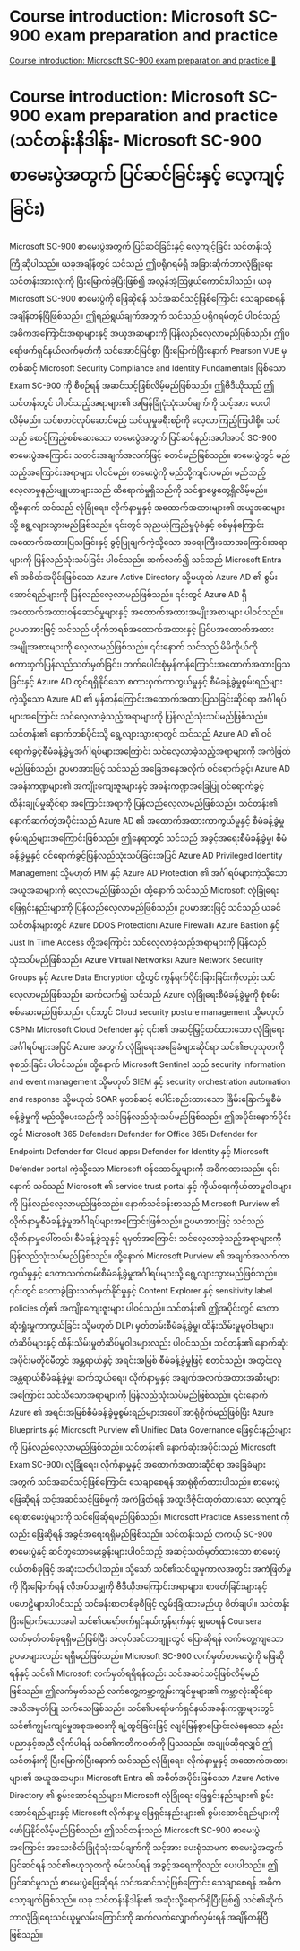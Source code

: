 # Course introduction: Microsoft SC-900 exam preparation and practice

[Course introduction: Microsoft SC-900 exam preparation and practice 🔗](https://www.coursera.org/learn/microsoft-sc-900-exam-preparation-and-practice/lecture/jh5Us/course-introduction-microsoft-sc-900-exam-preparation-and-practice)

# Course introduction: Microsoft SC-900 exam preparation and practice (သင်တန်းနိဒါန်း- Microsoft SC-900 စာမေးပွဲအတွက် ပြင်ဆင်ခြင်းနှင့် လေ့ကျင့်ခြင်း)

Microsoft SC-900 စာမေးပွဲအတွက် ပြင်ဆင်ခြင်းနှင့် လေ့ကျင့်ခြင်း သင်တန်းသို့ ကြိုဆိုပါသည်။ ယခုအချိန်တွင် သင်သည် ဤပရိုဂရမ်ရှိ အခြားဆိုက်ဘာလုံခြုံရေးသင်တန်းအားလုံးကို ပြီးမြောက်ခဲ့ပြီးဖြစ်၍ အလွန်အံ့သြဖွယ်ကောင်းပါသည်။ ယခု Microsoft SC-900 စာမေးပွဲကို ဖြေဆိုရန် သင်အဆင်သင့်ဖြစ်ကြောင်း သေချာစေရန် အချိန်တန်ပြီဖြစ်သည်။ ဤရည်ရွယ်ချက်အတွက် သင်သည် ပရိုဂရမ်တွင် ပါဝင်သည့် အဓိကအကြောင်းအရာများနှင့် အယူအဆများကို ပြန်လည်လေ့လာမည်ဖြစ်သည်။ ဤပရော်ဖက်ရှင်နယ်လက်မှတ်ကို သင်အောင်မြင်စွာ ပြီးမြောက်ပြီးနောက် Pearson VUE မှတစ်ဆင့် Microsoft Security Compliance and Identity Fundamentals ဖြစ်သော Exam SC-900 ကို စီစဉ်ရန် အဆင်သင့်ဖြစ်လိမ့်မည်ဖြစ်သည်။ ဤဗီဒီယိုသည် ဤသင်တန်းတွင် ပါဝင်သည့်အရာများ၏ အမြန်ခြုံငုံသုံးသပ်ချက်ကို သင့်အား ပေးပါလိမ့်မည်။ သင်စတင်လုပ်ဆောင်မည့် သင်ယူမှုခရီးစဉ်ကို လေ့လာကြည့်ကြပါစို့။ သင်သည် စောင့်ကြည့်စစ်ဆေးသော စာမေးပွဲအတွက် ပြင်ဆင်နည်းအပါအဝင် SC-900 စာမေးပွဲအကြောင်း သတင်းအချက်အလက်ဖြင့် စတင်မည်ဖြစ်သည်။ စာမေးပွဲတွင် မည်သည့်အကြောင်းအရာများ ပါဝင်မည်၊ စာမေးပွဲကို မည်သို့ကျင်းပမည်၊ မည်သည့်လေ့လာမှုနည်းဗျူဟာများသည် ထိရောက်မှုရှိသည်ကို သင်ရှာဖွေတွေ့ရှိလိမ့်မည်။ ထို့နောက် သင်သည် လုံခြုံရေး၊ လိုက်နာမှုနှင့် အထောက်အထားများ၏ အယူအဆများသို့ ရွေ့လျားသွားမည်ဖြစ်သည်။ ၎င်းတွင် သုညယုံကြည်မှုပုံစံနှင့် စစ်မှန်ကြောင်းအထောက်အထားပြသခြင်းနှင့် ခွင့်ပြုချက်ကဲ့သို့သော အရေးကြီးသောအကြောင်းအရာများကို ပြန်လည်သုံးသပ်ခြင်း ပါဝင်သည်။ ဆက်လက်၍ သင်သည် Microsoft Entra ၏ အစိတ်အပိုင်းဖြစ်သော Azure Active Directory သို့မဟုတ် Azure AD ၏ စွမ်းဆောင်ရည်များကို ပြန်လည်လေ့လာမည်ဖြစ်သည်။ ၎င်းတွင် Azure AD ရှိ အထောက်အထားဝန်ဆောင်မှုများနှင့် အထောက်အထားအမျိုးအစားများ ပါဝင်သည်။ ဥပမာအားဖြင့် သင်သည် ဟိုက်ဘရစ်အထောက်အထားနှင့် ပြင်ပအထောက်အထားအမျိုးအစားများကို လေ့လာမည်ဖြစ်သည်။ ၎င်းနောက် သင်သည် မိမိကိုယ်ကို စကားဝှက်ပြန်လည်သတ်မှတ်ခြင်း၊ ဘက်ပေါင်းစုံမှန်ကန်ကြောင်းအထောက်အထားပြသခြင်းနှင့် Azure AD တွင်ရရှိနိုင်သော စကားဝှက်ကာကွယ်မှုနှင့် စီမံခန့်ခွဲမှုစွမ်းရည်များကဲ့သို့သော Azure AD ၏ မှန်ကန်ကြောင်းအထောက်အထားပြသခြင်းဆိုင်ရာ အင်္ဂါရပ်များအကြောင်း သင်လေ့လာခဲ့သည့်အရာများကို ပြန်လည်သုံးသပ်မည်ဖြစ်သည်။ သင်တန်း၏ နောက်တစ်ပိုင်းသို့ ရွေ့လျားသွားရာတွင် သင်သည် Azure AD ၏ ဝင်ရောက်ခွင့်စီမံခန့်ခွဲမှုအင်္ဂါရပ်များအကြောင်း သင်လေ့လာခဲ့သည့်အရာများကို အကဲဖြတ်မည်ဖြစ်သည်။ ဥပမာအားဖြင့် သင်သည် အခြေအနေအလိုက် ဝင်ရောက်ခွင့်၊ Azure AD အခန်းကဏ္ဍများ၏ အကျိုးကျေးဇူးများနှင့် အခန်းကဏ္ဍအခြေပြု ဝင်ရောက်ခွင့်ထိန်းချုပ်မှုဆိုင်ရာ အကြောင်းအရာကို ပြန်လည်လေ့လာမည်ဖြစ်သည်။ သင်တန်း၏ နောက်ဆက်တွဲအပိုင်းသည် Azure AD ၏ အထောက်အထားကာကွယ်မှုနှင့် စီမံခန့်ခွဲမှုစွမ်းရည်များအကြောင်းဖြစ်သည်။ ဤနေရာတွင် သင်သည် အခွင့်အရေးစီမံခန့်ခွဲမှု၊ စီမံခန့်ခွဲမှုနှင့် ဝင်ရောက်ခွင့်ပြန်လည်သုံးသပ်ခြင်းအပြင် Azure AD Privileged Identity Management သို့မဟုတ် PIM နှင့် Azure AD Protection ၏ အင်္ဂါရပ်များကဲ့သို့သော အယူအဆများကို လေ့လာမည်ဖြစ်သည်။ ထို့နောက် သင်သည် Microsoft လုံခြုံရေး ဖြေရှင်းနည်းများကို ပြန်လည်လေ့လာမည်ဖြစ်သည်။ ဥပမာအားဖြင့် သင်သည် ယခင်သင်တန်းများတွင် Azure DDOS Protection၊ Azure Firewall၊ Azure Bastion နှင့် Just In Time Access တို့အကြောင်း သင်လေ့လာခဲ့သည့်အရာများကို ပြန်လည်သုံးသပ်မည်ဖြစ်သည်။ Azure Virtual Networks၊ Azure Network Security Groups နှင့် Azure Data Encryption တို့တွင် ကွန်ရက်ပိုင်းခြားခြင်းကိုလည်း သင်လေ့လာမည်ဖြစ်သည်။ ဆက်လက်၍ သင်သည် Azure လုံခြုံရေးစီမံခန့်ခွဲမှုကို စုံစမ်းစစ်ဆေးမည်ဖြစ်သည်။ ၎င်းတွင် Cloud security posture management သို့မဟုတ် CSPM၊ Microsoft Cloud Defender နှင့် ၎င်း၏ အဆင့်မြှင့်တင်ထားသော လုံခြုံရေးအင်္ဂါရပ်များအပြင် Azure အတွက် လုံခြုံရေးအခြေခံများဆိုင်ရာ သင်၏ဗဟုသုတကို စုစည်းခြင်း ပါဝင်သည်။ ထို့နောက် Microsoft Sentinel သည် security information and event management သို့မဟုတ် SIEM နှင့် security orchestration automation and response သို့မဟုတ် SOAR မှတစ်ဆင့် ပေါင်းစည်းထားသော ခြိမ်းခြောက်မှုစီမံခန့်ခွဲမှုကို မည်သို့ပေးသည်ကို သင်ပြန်လည်သုံးသပ်မည်ဖြစ်သည်။ ဤအပိုင်းနောက်ပိုင်းတွင် Microsoft 365 Defender၊ Defender for Office 365၊ Defender for Endpoint၊ Defender for Cloud apps၊ Defender for Identity နှင့် Microsoft Defender portal ကဲ့သို့သော Microsoft ဝန်ဆောင်မှုများကို အဓိကထားသည်။ ၎င်းနောက် သင်သည် Microsoft ၏ service trust portal နှင့် ကိုယ်ရေးကိုယ်တာမူဝါဒများကို ပြန်လည်လေ့လာမည်ဖြစ်သည်။ နောက်သင်ခန်းစာသည် Microsoft Purview ၏ လိုက်နာမှုစီမံခန့်ခွဲမှုအင်္ဂါရပ်များအကြောင်းဖြစ်သည်။ ဥပမာအားဖြင့် သင်သည် လိုက်နာမှုပေါ်တယ်၊ စီမံခန့်ခွဲသူနှင့် ရမှတ်အကြောင်း သင်လေ့လာခဲ့သည့်အရာများကို ပြန်လည်သုံးသပ်မည်ဖြစ်သည်။ ထို့နောက် Microsoft Purview ၏ အချက်အလက်ကာကွယ်မှုနှင့် ဒေတာသက်တမ်းစီမံခန့်ခွဲမှုအင်္ဂါရပ်များသို့ ရွေ့လျားသွားမည်ဖြစ်သည်။ ၎င်းတွင် ဒေတာခွဲခြားသတ်မှတ်နိုင်မှုနှင့် Content Explorer နှင့် sensitivity label policies တို့၏ အကျိုးကျေးဇူးများ ပါဝင်သည်။ သင်တန်း၏ ဤအပိုင်းတွင် ဒေတာဆုံးရှုံးမှုကာကွယ်ခြင်း သို့မဟုတ် DLP၊ မှတ်တမ်းစီမံခန့်ခွဲမှု၊ ထိန်းသိမ်းမှုမူဝါဒများ၊ တံဆိပ်များနှင့် ထိန်းသိမ်းမှုတံဆိပ်မူဝါဒများလည်း ပါဝင်သည်။ သင်တန်း၏ နောက်ဆုံးအပိုင်းမတိုင်မီတွင် အန္တရာယ်နှင့် အရင်းအမြစ် စီမံခန့်ခွဲမှုဖြင့် စတင်သည်။ အတွင်းလူအန္တရာယ်စီမံခန့်ခွဲမှု၊ ဆက်သွယ်ရေး၊ လိုက်နာမှုနှင့် အချက်အလက်အတားအဆီးများအကြောင်း သင်သိသောအရာများကို ပြန်လည်သုံးသပ်မည်ဖြစ်သည်။ ၎င်းနောက် Azure ၏ အရင်းအမြစ်စီမံခန့်ခွဲမှုစွမ်းရည်များအပေါ် အာရုံစိုက်မည်ဖြစ်ပြီး Azure Blueprints နှင့် Microsoft Purview ၏ Unified Data Governance ဖြေရှင်းနည်းများကို ပြန်လည်လေ့လာမည်ဖြစ်သည်။ သင်တန်း၏ နောက်ဆုံးအပိုင်းသည် Microsoft Exam SC-900၊ လုံခြုံရေး၊ လိုက်နာမှုနှင့် အထောက်အထားဆိုင်ရာ အခြေခံများအတွက် သင်အဆင်သင့်ဖြစ်ကြောင်း သေချာစေရန် အာရုံစိုက်ထားပါသည်။ စာမေးပွဲဖြေဆိုရန် သင့်အဆင်သင့်ဖြစ်မှုကို အကဲဖြတ်ရန် အထူးဒီဇိုင်းထုတ်ထားသော လေ့ကျင့်ရေးစာမေးပွဲများကို သင်ဖြေဆိုရမည်ဖြစ်သည်။ Microsoft Practice Assessment ကိုလည်း ဖြေဆိုရန် အခွင့်အရေးရရှိမည်ဖြစ်သည်။ သင်တန်းသည် တကယ့် SC-900 စာမေးပွဲနှင့် ဆင်တူသောမေးခွန်းများပါဝင်သည့် အဆင့်သတ်မှတ်ထားသော စာမေးပွဲငယ်တစ်ခုဖြင့် အဆုံးသတ်ပါသည်။ သို့သော် သင်၏သင်ယူမှုကာလအတွင်း အကဲဖြတ်မှုကို ပြီးမြောက်ရန် လိုအပ်သမျှကို ဗီဒီယိုအကြောင်းအရာများ၊ စာဖတ်ခြင်းများနှင့် ပဟေဠိများပါဝင်သည့် သင်ခန်းစာတစ်ခုစီဖြင့် လွှမ်းခြုံထားမည်ဟု စိတ်ချပါ။ သင်တန်းပြီးမြောက်သောအခါ သင်၏ပရော်ဖက်ရှင်နယ်ကွန်ရက်နှင့် မျှဝေရန် Coursera လက်မှတ်တစ်ခုရရှိမည်ဖြစ်ပြီး အလုပ်အင်တာဗျူးတွင် ပြောဆိုရန် လက်တွေ့ကျသော ဥပမာများလည်း ရရှိမည်ဖြစ်သည်။ Microsoft SC-900 လက်မှတ်စာမေးပွဲကို ဖြေဆိုရန်နှင့် သင်၏ Microsoft လက်မှတ်ရရှိရန်လည်း သင်အဆင်သင့်ဖြစ်လိမ့်မည်ဖြစ်သည်။ ဤလက်မှတ်သည် လက်တွေ့ကမ္ဘာ့ကျွမ်းကျင်မှုများ၏ ကမ္ဘာလုံးဆိုင်ရာ အသိအမှတ်ပြု သက်သေဖြစ်သည်။ သင်၏ပရော်ဖက်ရှင်နယ်အခန်းကဏ္ဍများတွင် သင်၏ကျွမ်းကျင်မှုအစုအဝေးကို ချဲ့ထွင်ခြင်းဖြင့် လျင်မြန်စွာပြောင်းလဲနေသော နည်းပညာနှင့်အညီ လိုက်ပါရန် သင်၏ကတိကဝတ်ကို ပြသသည်။ အချုပ်ဆိုရလျှင် ဤသင်တန်းကို ပြီးမြောက်ပြီးနောက် သင်သည် လုံခြုံရေး၊ လိုက်နာမှုနှင့် အထောက်အထားများ၏ အယူအဆများ၊ Microsoft Entra ၏ အစိတ်အပိုင်းဖြစ်သော Azure Active Directory ၏ စွမ်းဆောင်ရည်များ၊ Microsoft လုံခြုံရေး ဖြေရှင်းနည်းများ၏ စွမ်းဆောင်ရည်များနှင့် Microsoft လိုက်နာမှု ဖြေရှင်းနည်းများ၏ စွမ်းဆောင်ရည်များကို ဖော်ပြနိုင်လိမ့်မည်ဖြစ်သည်။ ဤသင်တန်းသည် Microsoft SC-900 စာမေးပွဲအကြောင်း အသေးစိတ်ခြုံငုံသုံးသပ်ချက်ကို သင့်အား ပေးရုံသာမက စာမေးပွဲအတွက် ပြင်ဆင်ရန် သင်၏ဗဟုသုတကို စမ်းသပ်ရန် အခွင့်အရေးကိုလည်း ပေးပါသည်။ ဤပြင်ဆင်မှုသည် စာမေးပွဲဖြေဆိုရန် သင်အဆင်သင့်ဖြစ်ကြောင်း သေချာစေရန် အဓိကသော့ချက်ဖြစ်သည်။ ယခု သင်တန်းနိဒါန်း၏ အဆုံးသို့ရောက်ရှိပြီးဖြစ်၍ သင်၏ဆိုက်ဘာလုံခြုံရေးသင်ယူမှုလမ်းကြောင်းကို ဆက်လက်လျှောက်လှမ်းရန် အချိန်တန်ပြီဖြစ်သည်။
